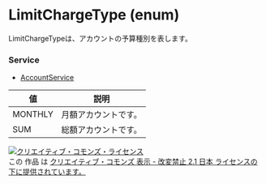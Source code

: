 # LimitChargeType (enum)
LimitChargeTypeは、アカウントの予算種別を表します。
### Service
+ [AccountService](../services/AccountService.md)

| 値 | 説明 | 
|---|---|
| MONTHLY| 月額アカウントです。 |
| SUM| 総額アカウントです。 |
<a rel="license" href="http://creativecommons.org/licenses/by-nd/2.1/jp/"><img alt="クリエイティブ・コモンズ・ライセンス" style="border-width:0" src="https://i.creativecommons.org/l/by-nd/2.1/jp/88x31.png" /></a><br />この 作品 は <a rel="license" href="http://creativecommons.org/licenses/by-nd/2.1/jp/">クリエイティブ・コモンズ 表示 - 改変禁止 2.1 日本 ライセンスの下に提供されています。</a>
